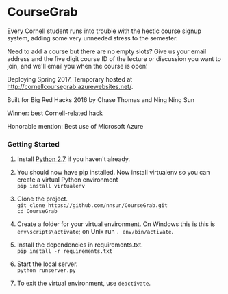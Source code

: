 # CourseGrab

Every Cornell student runs into trouble with the hectic course signup system, adding some very unneeded stress to the semester.

Need to add a course but there are no empty slots? Give us your email address and the five digit course ID of the lecture or discussion you want to join, and we'll email you when the course is open!

Deploying Spring 2017. Temporary hosted at http://cornellcoursegrab.azurewebsites.net/. 

Built for Big Red Hacks 2016
by Chase Thomas and Ning Ning Sun

Winner: best Cornell-related hack

Honorable mention: Best use of Microsoft Azure

### Getting Started
1. Install [Python 2.7](https://www.python.org/downloads/) if you haven't already.

2. You should now have pip installed. Now install virtualenv so you can create a virtual Python environment  
 ```pip install virtualenv```

3. Clone the project.  
 ```git clone https://github.com/nnsun/CourseGrab.git```  
 ```cd CourseGrab```

4. Create a folder for your virtual environment. On Windows this is  this is ```env\scripts\activate```; on Unix run ```. env/bin/activate```. 

5. Install the dependencies in requirements.txt.  
 ```pip install -r requirements.txt```

6. Start the local server.  
 ```python runserver.py```

7. To exit the virtual environment, use ```deactivate```. 
